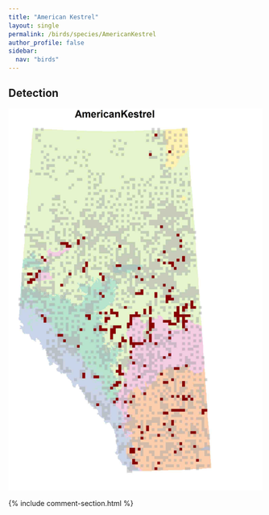 ```yaml
---
title: "American Kestrel"
layout: single
permalink: /birds/species/AmericanKestrel
author_profile: false
sidebar:
  nav: "birds"
---
```


<h2>Detection</h2>

![](/assets/images/birds/AmericanKestrel/det.jpg)

{% include comment-section.html %}

